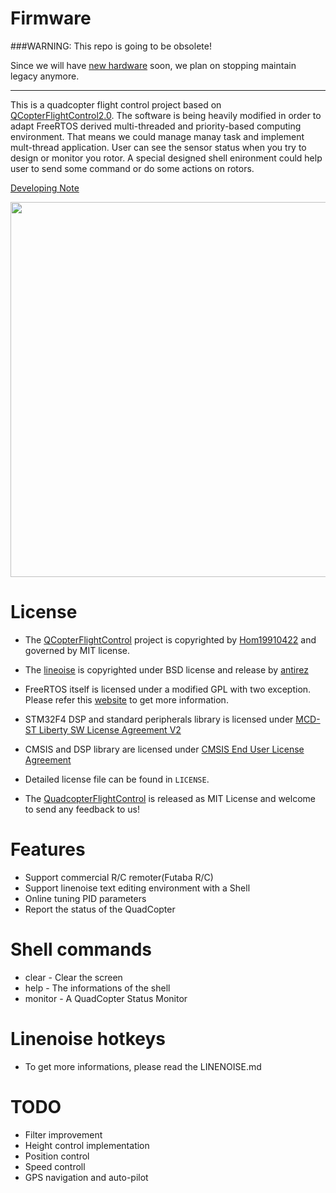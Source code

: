 Firmware
======================

###WARNING: This repo is going to be obsolete!

Since we will have [new hardware](https://github.com/moon-bear/hardware) soon, we plan on stopping  maintain legacy anymore.
___
This is a quadcopter flight control project based on [QCopterFlightControl2.0](https://github.com/Hom19910422/QCopterFlightControl).	The software is being heavily modified in order to adapt FreeRTOS derived multi-threaded and priority-based computing environment. That means we could manage manay task and implement mult-thread application. User can see the sensor status when you try to design or monitor you rotor. A special designed shell enironment could help user to send some command or do some actions on rotors.

[Developing Note](https://zoo.hackpad.com/ep/pad/static/Y4388OmZRRA)

<img src = "https://lh6.googleusercontent.com/-30ZaooIhtY0/UlT09AWvWmI/AAAAAAAAER0/mvbLm6LFEQ4/w958-h539-no/DSC_1506.jpg" width=600>

License
======================
* The [QCopterFlightControl](https://github.com/Hom19910422/QCopterFlightControl) project is copyrighted by [Hom19910422](Hom19910422@gmail.com) and governed by MIT license.


* The [lineoise](https://github.com/antirez/linenoise) is copyrighted under BSD license and release by [antirez](antirez@gmail.com)

* FreeRTOS itself is licensed under a modified GPL with two exception. Please refer this [website](http://www.freertos.org/a00114.html) to get more information.

* STM32F4 DSP and standard peripherals library is licensed under [MCD-ST Liberty SW License Agreement V2](http://www.st.com/software_license_agreement_liberty_v2)

* CMSIS and DSP library are licensed under [CMSIS End User License Agreement](https://silver.arm.com/download/eula.tm?pv=1244895)

* Detailed license file can be found in `LICENSE`.

* The [QuadcopterFlightControl](https://github.com/QuadCopterTainan/QuadcopterFlightControl) is released as MIT License and welcome to send any feedback to us!

Features
======================
* Support commercial R/C remoter(Futaba R/C)
* Support linenoise text editing environment with a Shell
* Online tuning PID parameters
* Report the status of the QuadCopter

Shell commands
======================
* clear - Clear the screen
* help - The informations of the shell
* monitor - A QuadCopter Status Monitor

Linenoise hotkeys
======================
* To get more informations, please read the LINENOISE.md

TODO
======================
* Filter improvement
* Height control implementation
* Position control
* Speed controll
* GPS navigation and auto-pilot
